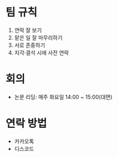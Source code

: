 # 팀 규칙
1. 연락 잘 보기
2. 맡은 일 잘 마무리하기
3. 서로 존중하기
4. 지각·결석 시에 사전 연락

# 회의
- 논문 리딩: 매주 화요일 14:00 ~ 15:00(대면)

# 연락 방법
- 카카오톡
- 디스코드
